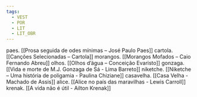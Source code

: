 ```yaml
---
tags:
  - VEST
  - POR
  - LIT
  - LIT_OBR
---
```

paes. [[Prosa seguida de odes mínimas – José Paulo Paes]]
cartola. [[Canções Selecionadas – Cartola]]
morangos. [[Morangos Mofados – Caio Fernando Abreu]]
olhos. [[Olhos d’água – Conceição Evaristo]]
gonzaga. [[Vida e morte de M.J. Gonzaga de Sá - Lima Barreto]]
niketche. [[Niketche – Uma história de poligamia - Paulina Chiziane]]
casavelha. [[Casa Velha - Machado de Assis]]
alice. [[Alice no país das maravilhas - Lewis Carroll]]
krenak. [[A vida não é útil - Ailton Krenak]]